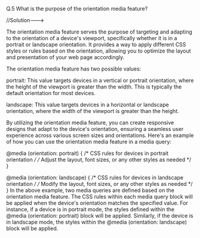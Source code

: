 Q.5 What is the purpose of the orientation media feature?

//Solution--->

The orientation media feature serves the purpose of targeting and adapting to the orientation of a device's viewport, specifically whether it is in a portrait or landscape orientation. It provides a way to apply different CSS styles or rules based on the orientation, allowing you to optimize the layout and presentation of your web page accordingly.

The orientation media feature has two possible values:

portrait: This value targets devices in a vertical or portrait orientation, where the height of the viewport is greater than the width. This is typically the default orientation for most devices.

landscape: This value targets devices in a horizontal or landscape orientation, where the width of the viewport is greater than the height.

By utilizing the orientation media feature, you can create responsive designs that adapt to the device's orientation, ensuring a seamless user experience across various screen sizes and orientations. Here's an example of how you can use the orientation media feature in a media query:

@media (orientation: portrait) {
  /* CSS rules for devices in portrait orientation */
  /* Adjust the layout, font sizes, or any other styles as needed */
}

@media (orientation: landscape) {
  /* CSS rules for devices in landscape orientation */
  /* Modify the layout, font sizes, or any other styles as needed */
}
In the above example, two media queries are defined based on the orientation media feature. The CSS rules within each media query block will be applied when the device's orientation matches the specified value.
For instance, if a device is in portrait mode, the styles defined within the @media (orientation: portrait) block will be applied. Similarly, if the device is in landscape mode, the styles within the @media (orientation: landscape) block will be applied.